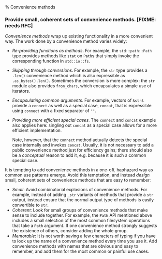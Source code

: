 % Convenience methods

### Provide small, coherent sets of convenience methods. **[FIXME: needs RFC]**

_Convenience methods_ wrap up existing functionality in a more convenient
way. The work done by a convenience method varies widely:

* _Re-providing functions as methods_. For example, the `std::path::Path` type
  provides methods like `stat` on `Path`s that simply invoke the corresponding
  function in `std::io::fs`.
* _Skipping through conversions_. For example, the `str` type provides a
  `.len()` convenience method which is also expressible as `.as_bytes().len()`.
  Sometimes the conversion is more complex: the `str` module also provides
  `from_chars`, which encapsulates a simple use of iterators.
* _Encapsulating common arguments_. For example, vectors of `&str`s
  provide a `connect` as well as a special case, `concat`, that is expressible
  using `connect` with a fixed separator of `""`.
* _Providing more efficient special cases_. The `connect` and `concat` example
  also applies here: singling out `concat` as a special case allows for a more
  efficient implementation.

  Note, however, that the `connect` method actually detects the special case
  internally and invokes `concat`. Usually, it is not necessary to add a public
  convenience method just for efficiency gains; there should also be a
  _conceptual_ reason to add it, e.g. because it is such a common special case.

It is tempting to add convenience methods in a one-off, haphazard way as
common use patterns emerge. Avoid this temptation, and instead _design_ small,
coherent sets of convenience methods that are easy to remember:

* _Small_: Avoid combinatorial explosions of convenience methods. For example,
  instead of adding `_str` variants of methods that provide a `str` output,
  instead ensure that the normal output type of methods is easily convertible to
  `str`.
* _Coherent_: Look for small groups of convenience methods that make sense to
  include together. For example, the `Path` API mentioned above includes a small
  selection of the most common filesystem operations that take a `Path`
  argument.  If one convenience method strongly suggests the existence of others,
  consider adding the whole group.
* _Memorable_: It is not worth saving a few characters of typing if you have to
  look up the name of a convenience method every time you use it. Add
  convenience methods with names that are obvious and easy to remember, and add
  them for the most common or painful use cases.
